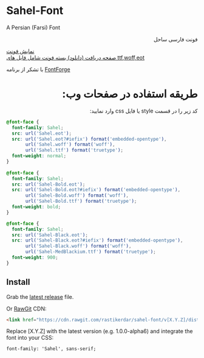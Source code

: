 # Sahel-Font
A Persian (Farsi) Font

<p dir="rtl">
فونت فارسی ساحل <br />

<a href="http://rastikerdar.github.io/sahel-font/">نمایش فونت</a> <br />
<a href="https://github.com/rastikerdar/sahel-font/releases">صفحه دریافت (دانلود) بسته فونت شامل فایل های ttf,woff,eot</a> <br />

با تشکر از برنامه <a href="https://fontforge.github.io">FontForge</a><br />

</p>


<h1 dir="rtl">
طریقه استفاده در صفحات وب:
</h1>

<p dir="rtl">
کد زیر را در قسمت style یا فایل css وارد نمایید:
</p>


```css
@font-face {
  font-family: Sahel;
  src: url('Sahel.eot');
  src: url('Sahel.eot?#iefix') format('embedded-opentype'),
       url('Sahel.woff') format('woff'),
       url('Sahel.ttf') format('truetype');
  font-weight: normal;
}
      
@font-face {
  font-family: Sahel;
  src: url('Sahel-Bold.eot');
  src: url('Sahel-Bold.eot?#iefix') format('embedded-opentype'),
       url('Sahel-Bold.woff') format('woff'),
       url('Sahel-Bold.ttf') format('truetype');
  font-weight: bold;
}

@font-face {
  font-family: Sahel;
  src: url('Sahel-Black.eot');
  src: url('Sahel-Black.eot?#iefix') format('embedded-opentype'),
       url('Sahel-Black.woff') format('woff'),
       url('Sahel-MedBlackium.ttf') format('truetype');
  font-weight: 900;
}
```

## Install

Grab the [latest release](https://github.com/rastikerdar/sahel-font/releases/latest) file.

Or [RawGit](https://rawgit.com) CDN:

```html
<link href="https://cdn.rawgit.com/rastikerdar/sahel-font/v[X.Y.Z]/dist/font-face.css" rel="stylesheet" type="text/css" />
```

Replace [X.Y.Z] with the latest version (e.g. 1.0.0-alpha6) and integrate the font into your CSS:

```
font-family: 'Sahel', sans-serif;
```

